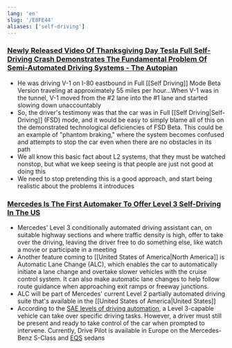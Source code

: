 ```yaml
---
lang: 'en'
slug: '/E8FE44'
aliases: ['self-driving']
---
```


### [Newly Released Video Of Thanksgiving Day Tesla Full Self-Driving Crash Demonstrates The Fundamental Problem Of Semi-Automated Driving Systems - The Autopian](https://www.theautopian.com/newly-released-video-of-thanksgiving-day-tesla-full-self-driving-crash-demonstrates-the-fundamental-problem-of-semi-automated-driving-systems/)

- He was driving V-1 on I-80 eastbound in Full [[Self Driving]] Mode Beta Version traveling at approximately 55 miles per hour…When V-1 was in the tunnel, V-1 moved from the #2 lane into the #1 lane and started slowing down unaccountably
- So, the driver's testimony was that the car was in Full [[Self Driving|Self-Driving]] (FSD) mode, and it would be easy to simply blame all of this on the demonstrated technological deficiencies of FSD Beta. This could be an example of "phantom braking," where the system becomes confused and attempts to stop the car even when there are no obstacles in its path
- We all know this basic fact about L2 systems, that they must be watched nonstop, but what we keep seeing is that people are just not good at doing this
- We need to stop pretending this is a good approach, and start being realistic about the problems it introduces

### [Mercedes Is The First Automaker To Offer Level 3 Self-Driving In The US](https://insideevs.com/news/630075/mercedes-first-to-offer-level-3-self-driving-in-the-us/)

- Mercedes' Level 3 conditionally automated driving assistant can, on suitable highway sections and where traffic density is high, offer to take over the driving, leaving the driver free to do something else, like watch a movie or participate in a meeting
- Another feature coming to [[United States of America|North America]] is Automatic Lane Change (ALC), which enables the car to automatically initiate a lane change and overtake slower vehicles with the cruise control system. It can also make automatic lane changes to help follow route guidance when approaching exit ramps or freeway junctions.
- ALC will be part of Mercedes' current Level 2 partially automated driving suite that's available in the [[United States of America|United States]]
- According to the [SAE levels of driving automation](https://www.sae.org/blog/sae-j3016-update), a Level 3-capable vehicle can take over specific driving tasks. However, a driver must still be present and ready to take control of the car when prompted to intervene. Currently, Drive Pilot is available in Europe on the Mercedes-Benz S-Class and [EQS](https://insideevs.com/mercedes-benz/eqs-suv/) sedans
